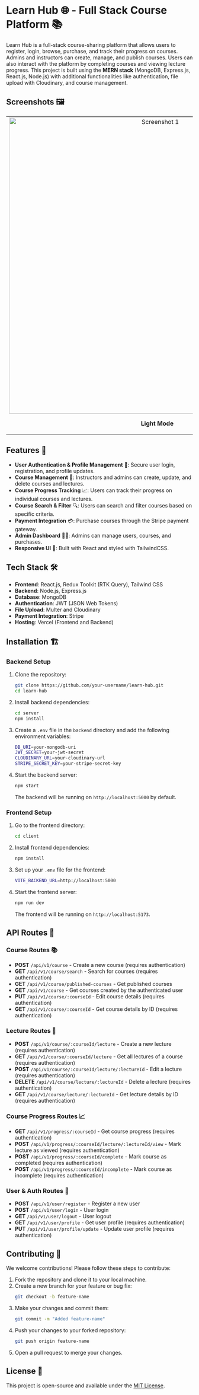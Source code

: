 # Learn Hub 🌐 - Full Stack Course Platform 📚

Learn Hub is a full-stack course-sharing platform that allows users to register, login, browse, purchase, and track their progress on courses. Admins and instructors can create, manage, and publish courses. Users can also interact with the platform by completing courses and viewing lecture progress. This project is built using the **MERN stack** (MongoDB, Express.js, React.js, Node.js) with additional functionalities like authentication, file upload with Cloudinary, and course management.

## Screenshots 🖼️

<table>
  <tr>
    <td align="center">
      <img src="https://github.com/user-attachments/assets/db8e01a0-b51a-43f5-b842-7ec50dc83f7b" alt="Screenshot 1" width="800" />
      <p><strong>Light Mode</strong></p>
    </td>
    <td align="center">
      <img src="https://github.com/user-attachments/assets/37a98c44-6dbe-4ed0-b92c-870bad3427b2" alt="Screenshot 2" width="800" />
      <p><strong>Dark Mode</strong></p>
    </td>
  </tr>
</table>

## Features 🚀

- **User Authentication & Profile Management** 🔐: Secure user login, registration, and profile updates.
- **Course Management** 📖: Instructors and admins can create, update, and delete courses and lectures.
- **Course Progress Tracking** 📈: Users can track their progress on individual courses and lectures.
- **Course Search & Filter** 🔍: Users can search and filter courses based on specific criteria.
- **Payment Integration** 💳: Purchase courses through the Stripe payment gateway.
- **Admin Dashboard** 👨‍💼: Admins can manage users, courses, and purchases.
- **Responsive UI** 📱: Built with React and styled with TailwindCSS.

## Tech Stack 🛠️

- **Frontend**: React.js, Redux Toolkit (RTK Query), Tailwind CSS
- **Backend**: Node.js, Express.js
- **Database**: MongoDB
- **Authentication**: JWT (JSON Web Tokens)
- **File Upload**: Multer and Cloudinary
- **Payment Integration**: Stripe
- **Hosting**: Vercel (Frontend and Backend)

## Installation 🏗️

### Backend Setup

1. Clone the repository:
   ```bash
   git clone https://github.com/your-username/learn-hub.git
   cd learn-hub
   ```

2. Install backend dependencies:
   ```bash
   cd server
   npm install
   ```

3. Create a `.env` file in the `backend` directory and add the following environment variables:
   ```bash
   DB_URI=your-mongodb-uri
   JWT_SECRET=your-jwt-secret
   CLOUDINARY_URL=your-cloudinary-url
   STRIPE_SECRET_KEY=your-stripe-secret-key
   ```

4. Start the backend server:
   ```bash
   npm start
   ```

   The backend will be running on `http://localhost:5000` by default.

### Frontend Setup

1. Go to the frontend directory:
   ```bash
   cd client
   ```

2. Install frontend dependencies:
   ```bash
   npm install
   ```

3. Set up your `.env` file for the frontend:
   ```bash
   VITE_BACKEND_URL=http://localhost:5000
   ```

4. Start the frontend server:
   ```bash
   npm run dev
   ```

   The frontend will be running on `http://localhost:5173`.

## API Routes 📡

### Course Routes 📚

- **POST** `/api/v1/course` - Create a new course (requires authentication)
- **GET** `/api/v1/course/search` - Search for courses (requires authentication)
- **GET** `/api/v1/course/published-courses` - Get published courses
- **GET** `/api/v1/course` - Get courses created by the authenticated user
- **PUT** `/api/v1/course/:courseId` - Edit course details (requires authentication)
- **GET** `/api/v1/course/:courseId` - Get course details by ID (requires authentication)

### Lecture Routes 🎥

- **POST** `/api/v1/course/:courseId/lecture` - Create a new lecture (requires authentication)
- **GET** `/api/v1/course/:courseId/lecture` - Get all lectures of a course (requires authentication)
- **POST** `/api/v1/course/:courseId/lecture/:lectureId` - Edit a lecture (requires authentication)
- **DELETE** `/api/v1/course/lecture/:lectureId` - Delete a lecture (requires authentication)
- **GET** `/api/v1/course/lecture/:lectureId` - Get lecture details by ID (requires authentication)

### Course Progress Routes 📈

- **GET** `/api/v1/progress/:courseId` - Get course progress (requires authentication)
- **POST** `/api/v1/progress/:courseId/lecture/:lectureId/view` - Mark lecture as viewed (requires authentication)
- **POST** `/api/v1/progress/:courseId/complete` - Mark course as completed (requires authentication)
- **POST** `/api/v1/progress/:courseId/incomplete` - Mark course as incomplete (requires authentication)

### User & Auth Routes 👤

- **POST** `/api/v1/user/register` - Register a new user
- **POST** `/api/v1/user/login` - User login
- **GET** `/api/v1/user/logout` - User logout
- **GET** `/api/v1/user/profile` - Get user profile (requires authentication)
- **PUT** `/api/v1/user/profile/update` - Update user profile (requires authentication)

## Contributing 🤝

We welcome contributions! Please follow these steps to contribute:

1. Fork the repository and clone it to your local machine.
2. Create a new branch for your feature or bug fix:
   ```bash
   git checkout -b feature-name
   ```
3. Make your changes and commit them:
   ```bash
   git commit -m "Added feature-name"
   ```
4. Push your changes to your forked repository:
   ```bash
   git push origin feature-name
   ```
5. Open a pull request to merge your changes.

## License 📜

This project is open-source and available under the [MIT License](LICENSE).
